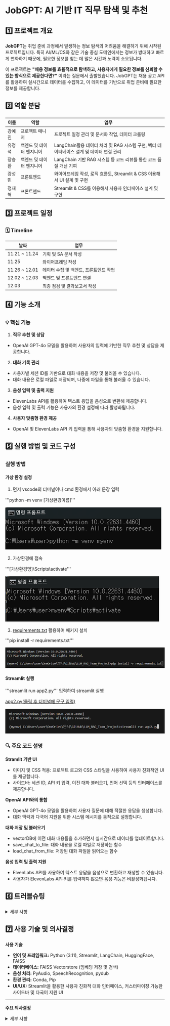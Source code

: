# JobGPT: AI 기반 IT 직무 탐색 및 추천

## 1️⃣ 프로젝트 개요

**JobGPT**는 취업 준비 과정에서 발생하는 정보 탐색의 어려움을 해결하기 위해 시작된 프로젝트입니다. 특히 Al/ML/CS와 같은 기술 중심 도메인에서는 정보가 방대하고 빠르게 변화하기 때문에, 필요한 정보를 찾는 데 많은 시간과 노력이 소요됩니다.

이 프로젝트는 **"채용 정보를 효율적으로 탐색하고, 사용자에게 필요한 정보를 신뢰할 수 있는 방식으로 제공한다면?"** 이라는 질문에서 출발했습니다. JobGPT는 채용 공고 API를 활용하여 실시간으로 데이터를 수집하고, 이 데이터를 기반으로 취업 준비에 필요한 정보를 제공합니다.

## 2️⃣ 역할 분담

| 이름  | 역할  | 업무     |
|-------|-------|----------|
|강예진|프로젝트 매니저|프로젝트 일정 관리 및 문서화 작업, 데이터 크롤링
|유정석|백엔드 및 데이터 엔지니어|LangChain활용 데이터 처리 및 RAG 시스템 구현, 벡터 데이터베이스 설계 및 데이터 연결 관리
|장승환|백엔드 및 데이터 엔지니어|LangChain 기반 RAG 시스템 등 코드 리뷰를 통한 코드 품질 개선 기여
|강성민|프론트엔드 |와이어프레임 작성, 로직 흐름도, Streamlit & CSS 이용해서 UI 설계 및 구현
|정재혁|프론트엔드 |Streamlit & CSS를 이용해서 사용자 인터페이스 설계 및 구현

## 3️⃣ 프로젝트 일정

### 🗓️ Timeline

|날짜|업무|
|---|---|
|11.21 ~ 11.24 |기획 및 SA 문서 작성|
|11.25  |와이어프레임 작성|
|11.26 ~ 12.01| 데이터 수집 및 백엔드, 프론트엔드 작업|
|12.02 ~ 12.03| 백엔드 및 프론트엔드 연결|
|12.03| 최종 점검 및 결과보고서 작성|

## 4️⃣ 기능 소개

### 💡 핵심 기능

1. **직무 추천 및 상담**

- OpenAI GPT-4o 모델을 활용하여 사용자의 입력에 기반한 직무 추천 및 상담을 제공합니다.

2. **대화 기록 관리**

- 사용자별 세션 ID를 기반으로 대화 내용을 저장 및 불러올 수 있습니다.
- 대화 내용은 로컬 파일로 저장되며, 나중에 파일을 통해 불러올 수 있습니다.

3. **음성 입력 및 출력 지원**

- ElevenLabs API를 활용하여 텍스트 응답을 음성으로 변환해 제공합니다.
- 음성 입력 및 출력 기능은 사용자의 환경 설정에 따라 활성화됩니다.

4. **사용자 맞춤형 환경 제공**

- OpenAI 및 ElevenLabs API 키 입력을 통해 사용자의 맞춤형 환경을 지원합니다.

## 5️⃣ 실행 방법 및 코드 구성

### 실행 방법

#### 가상 환경 설정

1. 먼저 vscode의 터미널이나 cmd 환경에서 아래 문장 입력

'''python -m venv [가상환경이름]'''  

![예시](./image/venv-1.png)  

2. 가상환경에 접속

'''[가상환경명]\Scripts\activate'''  

![예시_2](./image/venv-2.png)  

3. [requirements.txt](./requirement.txt) 활용하여 패키지 설치

'''pip install -r requirements.txt'''  

![예시_3](./image/venv-3.png)  

#### Streamlit 실행

'''streamlit run app2.py''' 입력하여 streamlit 실행

[app2.py(클릭 후 터미널에 문구 입력)](./app2.py)  

![예시_4](./image/run-1.png)  

### 🔍 주요 코드 설명

**Stramlit 기반 UI**  

- 이미지 및 CSS 적용: 프로젝트 로고와 CSS 스타일을 사용하여 사용자 친화적인 UI를 제공합니다.
- 사이드바: 세션 ID, API 키 입력, 이전 대화 불러오기, 언어 선택 등의 인터페이스를 제공합니다.

**OpenAI API와의 통합**  

- OpenAI GPT-4o 모델을 활용하여 사용자 질문에 대해 적절한 응답을 생성합니다.
- 대화 맥락과 다국어 지원을 위한 시스템 메시지를 동적으로 설정합니다.

**대화 저장 및 불러오기**  

- vectorDB에 이전 대화 내용들을 추가하면서 실시간으로 데이터를 업데이트합니다.
- save_chat_to_file: 대화 내용을 로컬 파일로 저장하는 함수
- load_chat_from_file: 저장된 대화 파일을 읽어오는 함수

**음성 입력 및 출력 지원**  

- ElvenLabs API를 사용하여 텍스트 응답을 음성으로 변환하고 재생할 수 있습니다.
- ~~사용자가 ElevenLabs API 키를 입력하지 않으면 음성 기능은 비활성화됩니다.~~

## 6️⃣ 트러블슈팅

<details>
<summary>세부 사항</summary>

### 정재혁

#### 문제 1

css를 이용해서 이미지를 가운데를 정렬하려고 했으나 가운데 정렬은 되지만 이미지가 뜨지 않음

```python
st.markdown("""
    <div style="text-align: center;">
        <img src="image.png" alt="당신의 AI 커리어 도우미">
    </div>
    """, unsafe_allow_html=True)
```

**해결 방법**  

streamlit 도큐먼트를 찾아보았지만 st.image 자체 함수에서 정렬하는 기능은 없어서 할수 없이 css의 div style를 사용했음. 하지만 가운데 정렬은 성공했지만, 이미지가 화면에 출력이 되지 않아 결국 상단 좌측에 로고로 출력하도록 수정.

#### 문제 2

ModuleNotFoundError: No module named 'openai.error'

**해결 방법**  

pip install openai==0.28 로 다운 그레이드

===========================

### 장승환

#### **ModuleNotFoundError**

1. **python-dotenv 모듈 재설치** : 아나콘다 프롬프트에서 pip uninstall python-dotenv 실행 후 재설치하였지만 해결 실패.

2. **pip list | grep python-dotenv**를 통해, 가상 환경에 python-dotenv가 설치되어 있는지 확인.
* python-dotenv             1.0.1

3. **코드 실행 환경 문제 검토** 결과는 문제 없었다.
(출력된 경로가 C:\Users\82103\anaconda4\envs\myenv\python.exe 로 Python의 실행 경로와 동일하게 나왔다.)

4. **PYTHONPATH 확인.**

* $ python -c "import sys; print(sys.path)" 실행. myenv 가상환경의 site-packages 디렉토리가 포함되어 있었다.
* 올바른 경로로 돼 있는 것을 확인.

5. **python llm_model_rag.py 실행하여 문제 해결.**

* Visual Studio Code 의 Run Code 버튼을 사용하는 것이 아닌, 터미널을 통해 python llm_model_rag.py를 실행 성공.


**정리**  
* 이 문제는 주로 Python 환경이 일치하지 않거나 패키지가 잘못 설치된 경우에 발생.
* python llm_model_rag.py 실행하니 문제가 없었다.

===========================

### 강성민

1. 스트림릿  스타일 구현 한계
- 문제 - 대화 형식의 챗봇이다보니 사용자가 입력한 말풍선을 우측 정렬이 필요했음. 스트림릿에서는 색상 및 우측정렬이 힘들어서 마크다운 함수를 이용하여 HTML/CSS 스타일을 적용시킴

- 해결 - HTML을 랜더링하기위한 st.markdown를 불러온 다음 CSS를 사용하여 스타일과 레이아웃을 만들었다.  
메시지 박스 우측정렬 - display, justify-content, align-items, margin  
메시지 박스 스타일 - background-color, color, padding, border-radius, max-width, text-align, font-size

===========================

### 유정석

1. __IP 차단 문제 해결__

- 특정 사이트(사람인)에서 headless 모드와 잦은 동적 크롤링으로 인해 봇으로 의심받아 IP가 차단되는 문제가 발생했음. 서버는 동일한 UserAgent로 반복 접근하거나 짧은 요청 간격으로 봇을 감지해 차단 조치를 취하는 구조였음.

- _해결 방안_ :  
    UserAgent를 랜덤으로 설정해 서버가 동일한 사용자로 인식하지 않도록 함.  
    WebDriver 실행 주기를 랜덤으로 설정해 사람이 접속하는 것처럼 위장했음.  
    이러한 방식으로 봇 의심 상황을 줄이고 크롤링 작업의 안정성을 확보할 수 있었음.  

</details>

## 7️⃣ 사용 기술 및 의사결정

**사용 기술**

- **언어 및 프레임워크:** Python (3.11), Streamlit, LangChain, HuggingFace, FAISS
- **데이터베이스:** FAISS Vectorstore (임베딩 저장 및 검색)
- **음성 처리:** PyAudio, SpeechRecognition, pydub
- **환경 관리:** Conda, Pip
- **UI/UX:** Streamlit을 활용한 사용자 친화적 대화 인터페이스, 커스터마이징 가능한 사이드바 및 다국어 지원 UI  






---


**주요 의사결정**

<details>
<summary>세부 사항</summary>

1. **LangChain 사용**

- **텍스트 청킹** 및 검색 기능이 강력한 LangChain을 기반으로 프로젝트 설계
- HuggingFace 임베딩 모델과 통합하여 사용자 입력 데이터와 문서 데이터간의 높은 검색 정확도를 보장
- 확장성 있는 구조 적분에 다양한 데이터 형식 지원 가능

2. **FAISS Vectorstore 도입**

- 대규모 데이터 처리를 효율적으로 지원하며, 실시간으로 데이터 업데이트 및 검색 기능 제공
- 사용자 재화 기록까지 벡터로 저장 및 검색 가능, 시스템의 유연성 강화

3. **다국어 지원 프롬프트 설계**

- 한국어 기반 사용자 환경을 고려한 다국어 지원 템플릿 설계
- PromptTemplate와 OpenAI API 시스템 메시지를 활용하여 한국어, 영어, 일본어, 중국어 등 다국어로 원활한 소통 지원

4. **오픈소스 라이브러리 활용**

- **SpeechRecognition**과 **pydub**을 사용해 직관적 음성 입력 및 텍스트 변환 제공
- ElevenLabs API를 통해 사용자 응답을 음성으로 출력하여 인터페이스의 활용성 향상
- PyAudio와 PortAudio로 음성 기능의 안정성을 확보

5. **Streamlit을 통한 인터페이스 개발**

- 사용자가 접근하기 쉽고 직관적인 UI를 구현하기 위해 Streamlit 도입
- 세션 관리 및 사이드바를 통해 대화 기록 저장, API 키 입력, 파일 업로드 기능 추가

6. **환경 관리**

- ~~Conda와 Pip을 병행 사용하여 필수 패키지와 의존성 관리~~

7. **사용자 중심 설계**

- 사용자 대화 기록을 텍스트 파일로 저장 및 불러오는 기능 제공
- **실시간 데이터 업데이트:** 사용자 입력 데이터를 기반으로 FAISS Vectorstore에 임베딩 저장 및 활용
- 선택 가능한 언어와 커스터마이징 가능한 세션 설정으로 편의성 강화

</details>